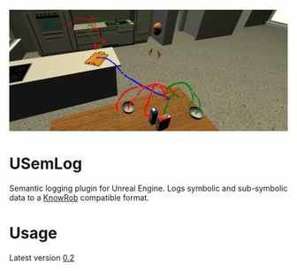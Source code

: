 ![](Documentation/Img/SemLog.png)


# USemLog

Semantic logging plugin for Unreal Engine. Logs symbolic and sub-symbolic data to a [KnowRob](http://www.knowrob.org/) compatible format.

# Usage

Latest version [0.2](https://github.com/robcog-iai/USemLog/tree/0.2)

